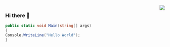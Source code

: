 <img align="right" src="https://github-readme-stats.vercel.app/api?username=Sm4Z0n3&show_icons=true&icon_color=CE1D2D&text_color=718096&bg_color=ffffff&hide_title=true" />
  
### Hi there  🌅
```c#
public static void Main(string[] args)
{
Console.WriteLine("Hello World");
}
```
